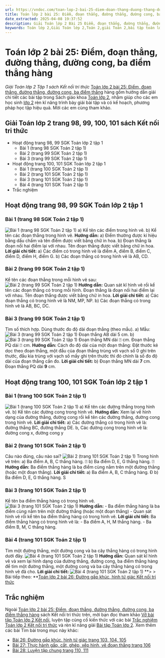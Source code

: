 ```yaml
---
url: https://vndoc.com/toan-lop-2-bai-25-diem-doan-thang-duong-thang-duong-cong-ba-diem-thang-hang-246274
title: Toán lớp 2 bài 25: Điểm, đoạn thẳng, đường thẳng, đường cong, ba điểm thẳng hàng - Giải Toán lớp 2 Tập 1 sách Kết nối tri thức - VnDoc.com
date_extracted: 2025-04-08 19:37:52
description: Giải Toán lớp 2 Bài 25 Điểm, đoạn thẳng, đường thẳng, đường cong, ba điểm thẳng hàng trang 98 Tập 1 Kết nối tri thức với lời giải chi tiết, sẽ giúp học sinh dễ dàng làm bài tập lớp 2 trang 98, 99, 100, 101 có trong SGK.
keywords: Toán lớp 2,Giải Toán lớp 2,Toán 2,giải Toán 2,bài tập toán lớp 2,toan lop 2,toán lớp 2 tập 1,toán lớp 2 tập 2,toán 2 tập 1,toán 2 tập 2,học toán lớp 2,toán lớp 2 kết nối,Sách Kết nối lớp 2 môn Toán,Bộ sách Kết nối tri thức lớp 2,giải bài tập toán lớp 2,vở bài tập toán lớp 2,bài toán lớp 2,Bộ sách Kết nối tri thức với cuộc sống lớp 2,Giải Toán lớp 2 trang 98,Giải Toán lớp 2 trang 99,Toán lớp 2 trang 100
---
```


# Toán lớp 2 bài 25: Điểm, đoạn thẳng, đường thẳng, đường cong, ba điểm thẳng hàng
 _Giải Toán lớp 2 Tập 1 sách Kết nối tri thức_
[Toán lớp 2 bài 25: Điểm, đoạn thẳng, đường thẳng, đường cong, ba điểm thẳng](<https://vndoc.com/toan-lop-2-bai-25-diem-doan-thang-duong-thang-duong-cong-ba-diem-thang-hang-246274>) hàng gồm hướng dẫn giải chi tiết các bài tập trong Sách giáo khoa [Toán lớp 2](<https://vndoc.com/toan-lop2> "Toán lớp 2"), nhằm giúp cho các em học sinh [lớp 2](<https://vndoc.com/tai-lieu-hoc-tap-lop2>) rèn kĩ năng trình bày giải bài tập và có kế hoạch, phương pháp học tập hiệu quả. Mời các em cùng tham khảo.
## **Giải Toán lớp 2 trang 98, 99, 100, 101 sách Kết nối tri thức**
  * Hoạt động trang 98, 99 SGK Toán lớp 2 tập 1
    * Bài 1 \(trang 98 SGK Toán 2 tập 1\)
    * Bài 2 \(trang 99 SGK Toán 2 tập 1\)
    * Bài 3 \(trang 99 SGK Toán 2 tập 1\)
  * Hoạt động trang 100, 101 SGK Toán lớp 2 tập 1
    * Bài 1 \(trang 100 SGK Toán 2 tập 1\)
    * Bài 2 \(trang 101 SGK Toán 2 tập 1\)
    * Bài 3 \(trang 101 SGK Toán 2 tập 1\)
    * Bài 4 \(trang 101 SGK Toán 2 tập 1\)
  * Trắc nghiệm

## **Hoạt động trang 98, 99 SGK Toán lớp 2 tập 1**
### Bài 1 \(trang 98 SGK Toán 2 tập 1\)
![Bài 1 \(trang 98 SGK Toán 2 tập 1\)](https://i.vdoc.vn/data/image/2021/10/18/toan-lop-2-bai-25-1.jpg)
a\) Kể tên các điểm trong hình vẽ.
b\) Kể tên các đoạn thẳng trong hình vẽ.
**Hướng dẫn:**
a\) Điểm thường được kí hiệu bằng dấu chấm và tên điểm được viết bằng chữ in hoa.
b\) Đoạn thẳng là đoạn nối hai điểm lại với nhau. Tên đoạn thẳng được viết bằng chữ in hoa.
**Lời giải chi tiết:**
a\) Các điểm có trong hình vẽ là điểm A, điểm B, điểm C, điểm D, điểm H, điểm G.
b\) Các đoạn thẳng có trong hình vẽ là AB, CD.
### Bài 2 \(trang 99 SGK Toán 2 tập 1\)
Kể tên các đoạn thẳng trong mỗi hình vẽ sau:
![Bài 2 \(trang 99 SGK Toán 2 tập 1\)](https://i.vdoc.vn/data/image/2021/10/18/toan-lop-2-bai-25-2.jpg)
**Hướng dẫn:**
Quan sát kĩ hình vẽ rồi kể tên các đoạn thẳng có trong mỗi hình.
Đoạn thẳng là đoạn nối hai điểm lại với nhau. Tên đoạn thẳng được viết bằng chữ in hoa.
**Lời giải chi tiết:**
a\) Các đoạn thẳng có trong hình vẽ là NM, MP, NP.
b\) Các đoạn thẳng có trong hình vẽ là AB, BC, DC.
### Bài 3 \(trang 99 SGK Toán 2 tập 1\)
Tìm số thích hợp.
Dùng thước đo độ dài đoạn thẳng \(theo mẫu\).
a\) Mẫu:
![Bài 3 \(trang 99 SGK Toán 2 tập 1\)](https://i.vdoc.vn/data/image/2021/10/18/toan-lop-2-bai-25-3.jpg)
Đoạn thẳng AB dài 5 cm.
b\)
![Bài 3 \(trang 99 SGK Toán 2 tập 1\)](https://i.vdoc.vn/data/image/2021/10/18/toan-lop-2-bai-25-5.jpg)
Đoạn thẳng MN dài ⍰ cm.
Đoạn thẳng PQ dài ⍰ cm.
**Hướng dẫn:**
Cách đo độ dài của một đoạn thẳng: Đặt thước kẻ dọc theo đoạn thẳng, một đầu của đoạn thẳng trùng với vạch số 0 ghi trên thước, đầu kia trùng với vạch số mấy ghi trên thước thì đó chính là số đo độ dài của đoạn thẳng cần đo.
**Lời giải chi tiết:**
b\) Đoạn thẳng MN dài **7** cm.
Đoạn thẳng PQ dài **9** cm.
## **Hoạt động trang 100, 101 SGK Toán lớp 2 tập 1**
### Bài 1 \(trang 100 SGK Toán 2 tập 1\)
![Bài 1 \(trang 100 SGK Toán 2 tập 1\)](https://i.vdoc.vn/data/image/2021/10/18/toan-lop-2-bai-25-6.jpg)
a\) Kể tên các đường thẳng trong hình vẽ.
b\) Kể tên các đường cong trong hình vẽ.
**Hướng dẫn:**
Xem lại về hình dạng của đường thẳng, đường cong rồi kể tên các đường thẳng, đường cong trong hình vẽ.
**Lời giải chi tiết:**
a\) Các đường thẳng có trong hình vẽ là: đường thẳng BC, đường thẳng DE.
b, Các đường cong trong hình vẽ là: đường cong x, đường cong y
### Bài 2 \(trang 101 SGK Toán 2 tập 1\)
Câu nào đúng, câu nào sai?
![Bài 2 \(trang 101 SGK Toán 2 tập 1\)](https://i.vdoc.vn/data/image/2021/10/18/toan-lop-2-bai-25-7.jpg)
Trong hình vẽ trên:
a\) Ba điểm A, B, C thẳng hàng. ⍰
b\) Ba điểm D, E, G thẳng hàng. ⍰
**Hướng dẫn:**
Ba điểm thẳng hàng là ba điểm cùng nằm trên một đường thẳng \(hoặc một đoạn thẳng\).
**Lời giải chi tiết:**
a\) Ba điểm A, B, C thẳng hàng. Đ
b\) Ba điểm D, E, G thẳng hàng. S
### Bài 3 \(trang 101 SGK Toán 2 tập 1\)
Kể tên ba điểm thẳng hàng có trong hình vẽ.
![Bài 3 \(trang 101 SGK Toán 2 tập 1\)](https://i.vdoc.vn/data/image/2021/10/18/toan-lop-2-bai-25-8.jpg)
**Hướng dẫn:**
\- Ba điểm thẳng hàng là ba điểm cùng nằm trên một đường thẳng \(hoặc một đoạn thẳng\)
\- Quan sát hình vẽ rồi kể tên ba điểm thẳng hàng có trong hình vẽ.
**Lời giải chi tiết:**
Ba điểm thẳng hàng có trong hình vẽ là:
\- Ba điểm A, H, M thẳng hàng.
\- Ba điểm B, M, C thẳng hàng.
### Bài 4 \(trang 101 SGK Toán 2 tập 1\)
Tìm một đường thẳng, một đường cong và ba cây thẳng hàng có trong hình dưới đây.
![Bài 4 \(trang 101 SGK Toán 2 tập 1\)](https://i.vdoc.vn/data/image/2021/10/18/toan-lop-2-bai-25-9.jpg)
**Hướng dẫn:**
Quan sát kĩ hình vẽ và xem lại hình dạng của đường thẳng, đường cong, ba điểm thẳng hàng để tìm một đường thẳng, một đường cong và ba cây thẳng hàng có trong hình vẽ đã cho.
**Lời giải chi tiết:**
![Bài 4 \(trang 101 SGK Toán 2 tập 1\)](https://i.vdoc.vn/data/image/2021/10/18/toan-lop-2-bai-25-10.jpg)
**> > Bài tiếp theo: **[Toán lớp 2 bài 26: Đường gấp khúc, hình tứ giác Kết nối tri thức](<https://vndoc.com/toan-lop-2-bai-26-duong-gap-khuc-hinh-tu-giac-ket-noi-tri-thuc-246358>)
## **Trắc nghiệm**
Ngoài [Toán lớp 2 bài 25: Điểm, đoạn thẳng, đường thẳng, đường cong, ba điểm thẳng hàng](<https://vndoc.com/toan-lop-2-bai-25-diem-doan-thang-duong-thang-duong-cong-ba-diem-thang-hang-246274>) sách Kết nối tri thức trên, mời bạn đọc tham khảo [Vở bài tập Toán lớp 2 Kết nối](<https://vndoc.com/vo-bai-tap-toan2> "Vở bài tập Toán lớp 2 Kết nối"), luyện tập củng cố kiến thức với các bài [Trắc nghiệm Toán lớp 2 Kết nối tri thức](<https://vndoc.com/trac-nghiem-toan-lop-2-ket-noi-tri-thuc> "Trắc nghiệm Toán lớp 2 Kết nối tri thức") và rèn kĩ năng giải [Bài tập Toán lớp 2](<https://vndoc.com/bai-tap-toan-lop2> "Bài tập Toán lớp 2").
Xem thêm các bài Tìm bài trong mục này khác:
  * [Bài 26: Đường gấp khúc. hình tứ giác trang 103, 104, 105](</toan-lop-2-bai-26-duong-gap-khuc-hinh-tu-giac-ket-noi-tri-thuc-246358>)
  * [Bài 27: Thực hành gấp, cắt, ghép, xếp hình, vẽ đoạn thẳng trang 106](</toan-lop-2-bai-27-thuc-hanh-gap-cat-ghep-xep-hinh-ve-doan-thang-246361>)
  * [Bài 28: Luyện tập chung trang 110, 111](</toan-lop-2-bai-28-luyen-tap-chung-trang-110-111-sach-ket-noi-tri-thuc-246377>)


